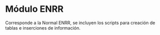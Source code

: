 # Módulo ENRR
Corresponde a la Normal ENRR, se incluyen los scripts para creación de tablas e inserciones de información.
